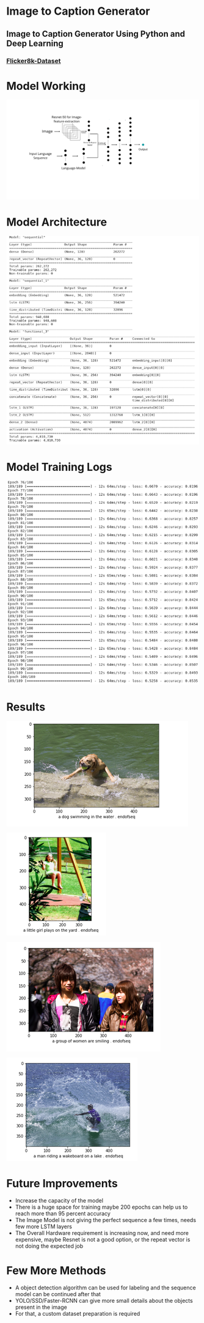 # Image to Caption Generator

## Image to Caption Generator Using Python and Deep Learning

### [Flicker8k-Dataset](https://www.kaggle.com/srbhshinde/flickr8k-sau)

# Model Working

![](Images/architecture.png)

# Model Architecture

![](Images/model.png)

# Model Training Logs

![](Images/training_logs.png)

# Results

![](Images/result-1.png)

![](Images/result-2.png)

![](Images/result-3.png)

![](Images/result-4.png)

# Future Improvements

- Increase the capacity of the model
- There is a huge space for training maybe 200 epochs can help us to reach more than 95 percent accuracy
- The Image Model is not giving the perfect sequence a few times, needs few more LSTM layers
- The Overall Hardware requirement is increasing now, and need more expensive, maybe Resnet is not a good option, or the repeat vector is not doing the expected job

# Few More Methods

- A object detection algorithm can be used for labeling and the sequence model can be continued after that
- YOLO/SSD/Faster-RCNN can give more small details about the objects present in the image
- For that, a custom dataset preparation is required


